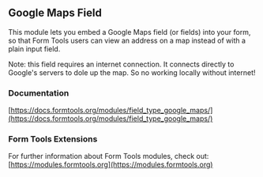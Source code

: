 ## Google Maps Field

This module lets you embed a Google Maps field (or fields) into your form, so that Form Tools users can view an 
address on a map instead of with a plain input field.

Note: this field requires an internet connection. It connects directly to Google's servers to dole up the map. 
So no working locally without internet!

### Documentation

[https://docs.formtools.org/modules/field_type_google_maps/](https://docs.formtools.org/modules/field_type_google_maps/)

### Form Tools Extensions

For further information about Form Tools modules, check out:
[https://modules.formtools.org](https://modules.formtools.org)
